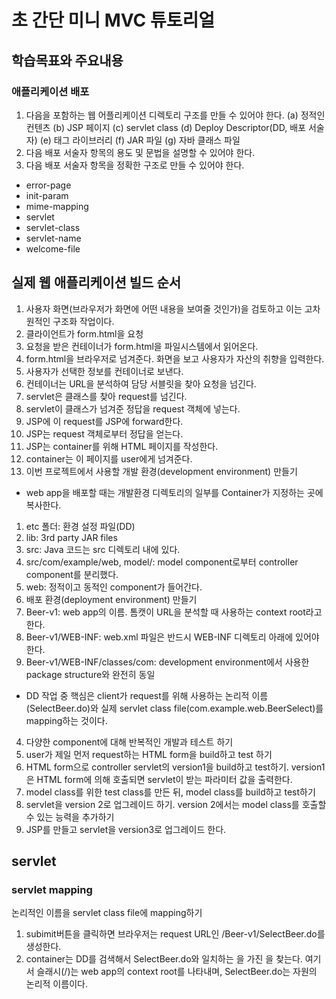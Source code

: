 # 초 간단 미니 MVC 튜토리얼
## 학습목표와 주요내용
### 애플리케이션 배포
1. 다음을 포함하는 웹 어플리케이션 디렉토리 구조를 만들 수 있어야 한다. (a) 정적인 컨텐츠 (b) JSP 페이지 (c) servlet class (d) Deploy Descriptor(DD, 배포 서술자) (e) 태그 라이브러리 (f) JAR 파일 (g) 자바 클래스 파일
2. 다음 배포 서술자 항목의 용도 및 문법을 설명할 수 있어야 한다.
3. 다음 배포 서술자 항목을 정확한 구조로 만들 수 있어야 한다.
  * error-page
  * init-param
  * mime-mapping
  * servlet
  * servlet-class
  * servlet-name
  * welcome-file

## 실제 웹 애플리케이션 빌드 순서
1. 사용자 화면(브라우저가 화면에 어떤 내용을 보여줄 것인가)을 검토하고 이는 고차원적인 구조화 작업이다.
  1. 클라이언트가 form.html을 요청
  2. 요청을 받은 컨테이너가 form.html을 파일시스템에서 읽어온다.
  3. form.html을 브라우저로 넘겨준다. 화면을 보고 사용자가 자산의 취향을 입력한다.
  4. 사용자가 선택한 정보를 컨테이너로 보낸다.
  5. 컨테이너는 URL을 분석하여 담당 서블릿을 찾아 요청을 넘긴다.
  6. servlet은 클래스를 찾아 request를 넘긴다.
  7. servlet이 클래스가 넘겨준 정답을 request 객체에 넣는다.
  8. JSP에 이 request를 JSP에 forward한다.
  9. JSP는 request 객체로부터 정답을 얻는다. 
  10. JSP는 container를 위해 HTML 페이지를 작성한다.
  11. container는 이 페이지를 user에게 넘겨준다.
2. 이번 프로젝트에서 사용할 개발 환경(development environment) 만들기
  * web app을 배포할 때는 개발환경 디렉토리의 일부를 Container가 지정하는 곳에 복사한다.  
  1. etc 폴더: 환경 설정 파일(DD)
  2. lib: 3rd party JAR files
  3. src: Java 코드는 src 디렉토리 내에 있다.
  4. src/com/example/web, model/: model component로부터 controller component를 분리했다.
  5. web: 정적이고 동적인 component가 들어간다.
3. 배포 환경(deployment environment) 만들기
  1. Beer-v1: web app의 이름. 톰캣이 URL을 분석할 때 사용하는 context root라고 한다.
  2. Beer-v1/WEB-INF: web.xml 파일은 반드시 WEB-INF 디렉토리 아래에 있어야 한다.
  3. Beer-v1/WEB-INF/classes/com: development environment에서 사용한 package structure와 완전히 동일
  * DD 작업 중 핵심은 client가 request를 위해 사용하는 논리적 이름(SelectBeer.do)와 실제 servlet class file(com.example.web.BeerSelect)를 mapping하는 것이다.
4. 다양한 component에 대해 반복적인 개발과 테스트 하기
  1. user가 제일 먼저 request하는 HTML form을 build하고 test 하기
  2. HTML form으로 controller servlet의 version1을 build하고 test하기. version1은 HTML form에 의해 호출되면 servlet이 받는 파라미터 값을 출력한다.
  3. model class를 위한 test class를 만든 뒤, model class를 build하고 test하기
  4. servlet을 version 2로 업그레이드 하기. version 2에서는 model class를 호출할 수 있는 능력을 추가하기
  5. JSP를 만들고 servlet을 version3로 업그레이드 한다.

## servlet
### servlet mapping
논리적인 이름을 servlet class file에 mapping하기
1. subimit버튼을 클릭하면 브라우저는 request URL인 /Beer-v1/SelectBeer.do를 생성한다.
2. container는 DD를 검색해서 SelectBeer.do와 일치하는 <servlet-mapping>을 가진 <url-pattern>을 찾는다. 여기서 슬래시(/)는 web app의 context root를 나타내며, SelectBeer.do는 자원의 논리적 이름이다.
